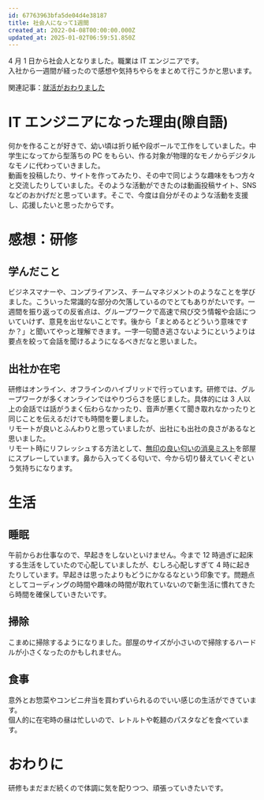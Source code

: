 ```yaml
---
id: 67763963bfa5de04d4e38187
title: 社会人になって1週間
created_at: 2022-04-08T00:00:00.000Z
updated_at: 2025-01-02T06:59:51.850Z
---
```


<p>4 月 1 日から社会人となりました。職業は IT エンジニアです。<br>
入社から一週間が経ったので感想や気持ちやらをまとめて行こうかと思います。</p>
<p>関連記事：<a href="./2021-06-30">就活がおわりました</a></p>
<h1>IT エンジニアになった理由(隙自語)</h1>
<p>何かを作ることが好きで、幼い頃は折り紙や段ボールで工作をしていました。中学生になってから型落ちの PC をもらい、作る対象が物理的なモノからデジタルなモノに代わっていきました。<br>
動画を投稿したり、サイトを作ってみたり、その中で同じような趣味をもつ方々と交流したりしていました。そのような活動ができたのは動画投稿サイト、SNS などのおかげだと思っています。そこで、今度は自分がそのような活動を支援し、応援したいと思ったからです。</p>
<h1>感想：研修</h1>
<h2>学んだこと</h2>
<p>ビジネスマナーや、コンプライアンス、チームマネジメントのようなことを学びました。こういった常識的な部分の欠落しているのでとてもありがたいです。一週間を振り返っての反省点は、グループワークで高速で飛び交う情報や会話についていけず、意見を出せないことです。後から「まとめるとどういう意味ですか？」と聞いてやっと理解できます。一字一句聞き逃さないようにというよりは要点を絞って会話を聞けるようになるべきだなと思いました。</p>
<h2>出社か在宅</h2>
<p>研修はオンライン、オフラインのハイブリッドで行っています。研修では、グループワークが多くオンラインではやりづらさを感じました。具体的には 3 人以上の会話では話がうまく伝わらなかったり、音声が悪くて聞き取れなかったりと同じことを伝えるだけでも時間を要しました。<br>
リモートが良いとふんわりと思っていましたが、出社にも出社の良さがあるなと思いました。<br>
リモート時にリフレッシュする方法として、<a href="https://www.muji.com/jp/ja/store/cmdty/detail/4550344484111">無印の良い匂いの消臭ミスト</a>を部屋にスプレーしています。鼻から入ってくる匂いで、今から切り替えていくぞという気持ちになります。</p>
<h1>生活</h1>
<h2>睡眠</h2>
<p>午前からお仕事なので、早起きをしないといけません。今まで 12 時過ぎに起床する生活をしていたので心配していましたが、むしろ心配しすぎて 4 時に起きたりしています。早起きは思ったよりもどうにかなるなという印象です。問題点としてコーディングの時間や趣味の時間が取れていないので新生活に慣れてきたら時間を確保していきたいです。</p>
<h2>掃除</h2>
<p>こまめに掃除するようになりました。部屋のサイズが小さいので掃除するハードルが小さくなったのかもしれません。</p>
<h2>食事</h2>
<p>意外とお惣菜やコンビニ弁当を買わずいられるのでいい感じの生活ができています。<br>
個人的に在宅時の昼は忙しいので、レトルトや乾麺のパスタなどを食べています。</p>
<h1>おわりに</h1>
<p>研修もまだまだ続くので体調に気を配りつつ、頑張っていきたいです。</p>
